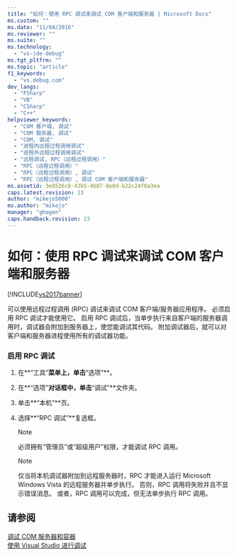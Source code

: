 ```yaml
---
title: "如何：使用 RPC 调试来调试 COM 客户端和服务器 | Microsoft Docs"
ms.custom: ""
ms.date: "11/04/2016"
ms.reviewer: ""
ms.suite: ""
ms.technology: 
  - "vs-ide-debug"
ms.tgt_pltfrm: ""
ms.topic: "article"
f1_keywords: 
  - "vs.debug.com"
dev_langs: 
  - "FSharp"
  - "VB"
  - "CSharp"
  - "C++"
helpviewer_keywords: 
  - "COM 客户端, 调试"
  - "COM 服务器, 调试"
  - "COM, 调试"
  - "进程内远程过程调用调试"
  - "进程外远程过程调用调试"
  - "远程调试, RPC（远程过程调用）"
  - "RPC（远程过程调用）"
  - "RPC（远程过程调用）, 调试"
  - "RPC（远程过程调用）, 调试 COM 客户端和服务器"
ms.assetid: 3e8526c8-43b5-4b87-8e0d-b22c24f0a3ea
caps.latest.revision: 23
author: "mikejo5000"
ms.author: "mikejo"
manager: "ghogen"
caps.handback.revision: 23
---
```

# 如何：使用 RPC 调试来调试 COM 客户端和服务器
[!INCLUDE[vs2017banner](../code-quality/includes/vs2017banner.md)]

可以使用远程过程调用 \(RPC\) 调试来调试 COM 客户端\/服务器应用程序。  必须启用 RPC 调试才能使用它。  启用 RPC 调试后，当单步执行来自客户端的服务器调用时，调试器会附加到服务器上，使您能调试其代码。  附加调试器后，就可以对客户端和服务器进程使用所有的调试器功能。  
  
### 启用 RPC 调试  
  
1.  在**“工具”**菜单上，单击**“选项”**。  
  
2.  在**“选项”**对话框中，单击**“调试”**文件夹。  
  
3.  单击**“本机”**页。  
  
4.  选择**“RPC 调试”**复选框。  
  
    > [!NOTE]
    >  必须拥有“管理员”或“超级用户”权限，才能调试 RPC 调用。  
  
    > [!NOTE]
    >  仅当将本机调试器附加到远程服务器时，RPC 才能进入运行 Microsoft Windows Vista 的远程服务器并单步执行。  否则，RPC 调用将失败并且不显示错误消息。  或者，RPC 调用可以完成，但无法单步执行 RPC 调用。  
  
## 请参阅  
 [调试 COM 服务器和容器](../debugger/com-server-and-container-debugging.md)   
 [使用 Visual Studio 进行调试](../debugger/debugging-in-visual-studio.md)